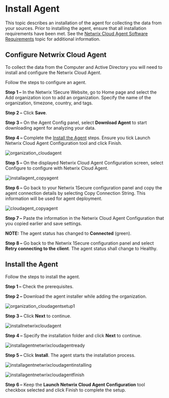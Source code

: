# Install Agent

This topic describes an installation of the agent for collecting the data from your sources. Prior
to installing the agent, ensure that all installation requirements have been met. See the
[Netwrix Cloud Agent Software Requirements](../requirements/cloudagentrequirements.md) topic for
additional information.

## Configure Netwrix Cloud Agent

To collect the data from the Computer and Active Directory you will need to install and configure
the Netwrix Cloud Agent.

Follow the steps to configure an agent.

**Step 1 –** In the Netwrix 1Secure Website, go to Home page and select the Add organization icon to
add an organization. Specify the name of the organization, timezone, country, and tags.

**Step 2 –** Click **Save**.

**Step 3 –** On the Agent Config panel, select **Download Agent** to start downloading agent for
analyzing your data.

**Step 4 –** Complete the [Install the Agent](#install-the-agent) steps. Ensure you tick Launch
Netwrix Cloud Agent Configuration tool and click Finish.

![organization_cloudagent](../../../static/img/product_docs/1secure/install/organization_cloudagent.webp)

**Step 5 –** On the displayed Netwrix Cloud Agent Configuration screen, select Configure to
configure with Netwrix Cloud Agent.

![installagent_copyagent](../../../static/img/product_docs/1secure/install/installagent_copyagent.webp)

**Step 6 –** Go back to your Netwrix 1Secure configuration panel and copy the agent connection
details by selecting Copy Connection String. This information will be used for agent deployment.

![cloudagent_copyagent](../../../static/img/product_docs/1secure/install/cloudagent_copyagent.webp)

**Step 7 –** Paste the information in the Netwrix Cloud Agent Configuration that you copied earlier
and save settings.

**NOTE:** The agent status has changed to **Connected** (green).

**Step 8 –** Go back to the Netwrix 1Secure configuration panel and select **Retry connecting to the
client**. The agent status shall change to Healthy.

## Install the Agent

Follow the steps to install the agent.

**Step 1 –** Check the prerequisites.

**Step 2 –** Download the agent installer while adding the organization.

![organization_cloudagentsetup1](../../../static/img/product_docs/1secure/install/organization_cloudagentsetup1.webp)

**Step 3 –** Click **Next** to continue.

![installnetwrixcloudagent](../../../static/img/product_docs/1secure/install/installnetwrixcloudagent.webp)

**Step 4 –** Specify the installation folder and click **Next** to continue.

![installagentnetwrixcloudagentready](../../../static/img/product_docs/1secure/install/installagentnetwrixcloudagentready.webp)

**Step 5 –** Click **Install**. The agent starts the installation process.

![installagentnetwrixcloudagentinstalling](../../../static/img/product_docs/1secure/install/installagentnetwrixcloudagentinstalling.webp)

![installagentnetwrixcloudagentfinish](../../../static/img/product_docs/1secure/install/installagentnetwrixcloudagentfinish.webp)

**Step 6 –** Keep the **Launch Netwrix Cloud Agent Configuration** tool checkbox selected and click
Finish to complete the setup.
